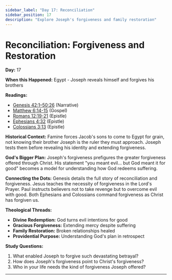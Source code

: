 ```yaml
---
sidebar_label: "Day 17: Reconciliation"
sidebar_position: 17
description: "Explore Joseph's forgiveness and family restoration"
---
```


# Reconciliation: Forgiveness and Restoration

**Day:** 17

**When this Happened:** Egypt - Joseph reveals himself and forgives his brothers

**Readings:**
 - [Genesis 42:1–50:26](https://www.biblegateway.com/passage/?search=Genesis+42%3A1-50%3A26&version=ESV) (Narrative)
 - [Matthew 6:14-15](https://www.biblegateway.com/passage/?search=Matthew+6%3A14-15&version=ESV) (Gospel)
 - [Romans 12:19-21](https://www.biblegateway.com/passage/?search=Romans+12%3A19-21&version=ESV) (Epistle)
 - [Ephesians 4:32](https://www.biblegateway.com/passage/?search=Ephesians+4%3A32&version=ESV) (Epistle)
 - [Colossians 3:13](https://www.biblegateway.com/passage/?search=Colossians+3%3A13&version=ESV) (Epistle)

**Historical Context:** Famine forces Jacob's sons to come to Egypt for grain, not knowing their brother Joseph is the ruler they must approach. Joseph tests them before revealing his identity and extending forgiveness.

**God's Bigger Plan:** Joseph's forgiveness prefigures the greater forgiveness offered through Christ. His statement "you meant evil... but God meant it for good" becomes a model for understanding how God redeems suffering.

**Connecting the Dots:** Genesis details the full story of reconciliation and forgiveness. Jesus teaches the necessity of forgiveness in the Lord's Prayer. Paul instructs believers not to take revenge but to overcome evil with good. Both Ephesians and Colossians command forgiveness as Christ has forgiven us.

****Theological Threads:****
- **Divine Redemption:** God turns evil intentions for good
- **Gracious Forgiveness:** Extending mercy despite suffering
- **Family Restoration:** Broken relationships healed
- **Providential Purpose:** Understanding God's plan in retrospect

**Study Questions:**
1. What enabled Joseph to forgive such devastating betrayal?
2. How does Joseph's forgiveness point to Christ's forgiveness?
3. Who in your life needs the kind of forgiveness Joseph offered?

---